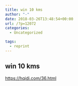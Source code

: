 ```yaml
---
title: win 10 kms
author: "-"
date: 2018-03-26T13:48:54+00:00
url: /?p=12072
categories:
  - Uncategorized

tags:
  - reprint
---
```

## win 10 kms
https://hqidi.com/36.html